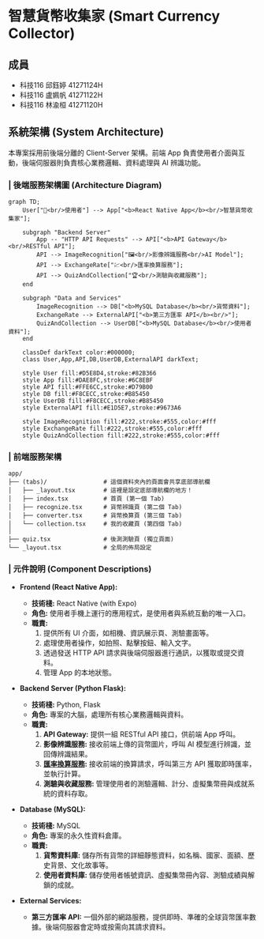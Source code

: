# 智慧貨幣收集家 (Smart Currency Collector)

## 成員
- 科技116 邱鈺婷 41271124H
- 科技116 盧姵帆 41271122H
- 科技116 林渝桓 41271120H

## 系統架構 (System Architecture)

本專案採用前後端分離的 Client-Server 架構。前端 App 負責使用者介面與互動，後端伺服器則負責核心業務邏輯、資料處理與 AI 辨識功能。

### | 後端服務架構圖 (Architecture Diagram)

```mermaid
graph TD;
    User["📱<br/>使用者"] --> App["<b>React Native App</b><br/>智慧貨幣收集家"];

    subgraph "Backend Server"
        App -- "HTTP API Requests" --> API["<b>API Gateway</b><br/>RESTful API"];
        API --> ImageRecognition["🖼️<br/>影像辨識服務<br/>AI Model"];
        API --> ExchangeRate["💹<br/>匯率換算服務"];
        API --> QuizAndCollection["🏆<br/>測驗與收藏服務"];
    end

    subgraph "Data and Services"
        ImageRecognition --> DB["<b>MySQL Database</b><br/>貨幣資料"];
        ExchangeRate --> ExternalAPI["<b>第三方匯率 API</b><br/>"];
        QuizAndCollection --> UserDB["<b>MySQL Database</b><br/>使用者資料"];
    end

    classDef darkText color:#000000;
    class User,App,API,DB,UserDB,ExternalAPI darkText;

    style User fill:#D5E8D4,stroke:#82B366
    style App fill:#DAE8FC,stroke:#6C8EBF
    style API fill:#FFE6CC,stroke:#D79B00
    style DB fill:#F8CECC,stroke:#B85450
    style UserDB fill:#F8CECC,stroke:#B85450
    style ExternalAPI fill:#E1D5E7,stroke:#9673A6

    style ImageRecognition fill:#222,stroke:#555,color:#fff
    style ExchangeRate fill:#222,stroke:#555,color:#fff
    style QuizAndCollection fill:#222,stroke:#555,color:#fff
```

### | 前端服務架構
```
app/
├── (tabs)/                # 這個資料夾內的頁面會共享底部導航欄
│   ├── _layout.tsx        # 這裡是設定底部導航欄的地方！
│   ├── index.tsx          # 首頁 (第一個 Tab)
│   ├── recognize.tsx      # 貨幣辨識頁 (第二個 Tab)
│   ├── converter.tsx      # 貨幣換算頁 (第三個 Tab)
│   └── collection.tsx     # 我的收藏頁 (第四個 Tab)
│
├── quiz.tsx               # 後測測驗頁 (獨立頁面)
└── _layout.tsx            # 全局的佈局設定
```

### | 元件說明 (Component Descriptions)

*   **Frontend (React Native App):**
    *   **技術棧:** React Native (with Expo)
    *   **角色:** 使用者手機上運行的應用程式，是使用者與系統互動的唯一入口。
    *   **職責:**
        1.  提供所有 UI 介面，如相機、資訊展示頁、測驗畫面等。
        2.  處理使用者操作，如拍照、點擊按鈕、輸入文字。
        3.  透過發送 HTTP API 請求與後端伺服器進行通訊，以獲取或提交資料。
        4.  管理 App 的本地狀態。

*   **Backend Server (Python Flask):**
    *   **技術棧:** Python, Flask
    *   **角色:** 專案的大腦，處理所有核心業務邏輯與資料。
    *   **職責:**
        1.  **API Gateway:** 提供一組 RESTful API 接口，供前端 App 呼叫。
        2.  **影像辨識服務:** 接收前端上傳的貨幣圖片，呼叫 AI 模型進行辨識，並回傳辨識結果。
        3.  **[匯率換算服務](https://app.exchangerate-api.com/dashboard):** 接收前端的換算請求，呼叫第三方 API 獲取即時匯率，並執行計算。
        4.  **測驗與收藏服務:** 管理使用者的測驗邏輯、計分、虛擬集幣冊與成就系統的資料存取。

*   **Database (MySQL):**
    *   **技術棧:** MySQL
    *   **角色:** 專案的永久性資料倉庫。
    *   **職責:**
        1.  **貨幣資料庫:** 儲存所有貨幣的詳細靜態資料，如名稱、國家、面額、歷史背景、文化故事等。
        2.  **使用者資料庫:** 儲存使用者帳號資訊、虛擬集幣冊內容、測驗成績與解鎖的成就。

*   **External Services:**
    *   **第三方匯率 API:** 一個外部的網路服務，提供即時、準確的全球貨幣匯率數據。後端伺服器會定時或按需向其請求資料。
